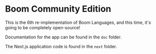 # Boom Community Edition

This is the 6th re-implementation of Boom Languages, and this time, it's going to be completely open-source!

Documentation for the app can be found in the `doc` folder.

The Next.js application code is found in the `next` folder.
